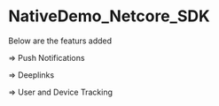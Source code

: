 # NativeDemo_Netcore_SDK
 
Below are the featurs added

=> Push Notifications

=> Deeplinks

=> User and Device Tracking
